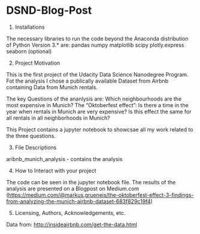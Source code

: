 # DSND-Blog-Post

1. Installations

The necessary libraries to run the code beyond the Anaconda distribution of Python Version 3.* are:
pandas
numpy
matplotlib
scipy
plotly.express
seaborn (optional)

2. Project Motivation

This is the first project of the Udacity Data Science Nanodegree Program.
Fot the analysis I chose a publically available Dataset from Airbnb containing Data from Munich rentals.

The key Questions of the ananlysis are:
Which neighbourhoods are the most expensive in Munich?
The “Oktoberfest effect”: Is there a time in the year when rentals in Munich are very expensive?
Is this effect the same for all rentals in all neighborhoods in Munich?

This Project contains a jupyter notebook to showcsae all my work related to the three questions.

3. File Descriptions

aribnb_munich_analysis - contains the analysis

4. How to Interact with your project

The code can be seen in the jupyter notebook file.
The results of the analysis are presented on a Blogpost on Medium.com (https://medium.com/@markus.grueneis/the-oktoberfest-effect-3-findings-from-analyzing-the-munich-airbnb-dataset-683f829c19f4)

5. Licensing, Authors, Acknowledgements, etc.

Data from: http://insideairbnb.com/get-the-data.html

